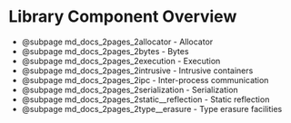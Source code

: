# Library Component Overview

- @subpage md_docs_2pages_2allocator - Allocator
- @subpage md_docs_2pages_2bytes - Bytes
- @subpage md_docs_2pages_2execution - Execution
- @subpage md_docs_2pages_2intrusive - Intrusive containers
- @subpage md_docs_2pages_2ipc - Inter-process communication
- @subpage md_docs_2pages_2serialization - Serialization
- @subpage md_docs_2pages_2static\_\_reflection - Static reflection
- @subpage md_docs_2pages_2type\_\_erasure - Type erasure facilities
